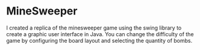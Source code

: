 # MineSweeper

I created a replica of the minesweeper game using the swing library to create a graphic user interface in Java.
You can change the difficulty of the game by configuring the board layout and selecting the quantity of bombs.
